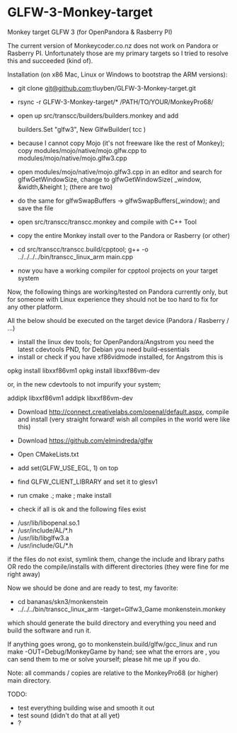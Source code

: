 GLFW-3-Monkey-target
====================

Monkey target GLFW 3 (for OpenPandora & Rasberry PI)



The current version of Monkeycoder.co.nz does not work on Pandora or Rasberry PI. Unfortunately those are 
my primary targets so I tried to resolve this and succeeded (kind of). 

Installation (on x86 Mac, Linux or Windows to bootstrap the ARM versions): 

- git clone git@github.com:tluyben/GLFW-3-Monkey-target.git
- rsync -r GLFW-3-Monkey-target/* /PATH/TO/YOUR/MonkeyPro68/
- open up src/transcc/builders/builders.monkey and add

	builders.Set "glfw3", New GlfwBuilder( tcc )
- because I cannot copy Mojo (it's not freeware like the rest of Monkey); copy modules/mojo/native/mojo.glfw.cpp to
modules/mojo/native/mojo.glfw3.cpp 
- open modules/mojo/native/mojo.glfw3.cpp in an editor and search for glfwGetWindowSize, change to glfwGetWindowSize( _window, &width,&height ); (there are two) 
- do the same for glfwSwapBuffers -> glfwSwapBuffers(_window); and save the file
- open src/transcc/transcc.monkey and compile with C++ Tool
- copy the entire Monkey install over to the Pandora or Rasberry (or other) 
- cd src/transcc/transcc.build/cpptool; g++ -o ../../../../bin/transcc_linux_arm main.cpp 
- now you have a working compiler for cpptool projects on your target system 

Now, the following things are working/tested on Pandora currently only, but for someone with 
Linux experience they should not be too hard to fix for any other platform. 

All the below should be executed on the target device (Pandora / Rasberry / ...)

- install the linux dev tools; for OpenPandora/Angstrom you need the latest cdevtools PND, for 
Debian you need build-essentials 
- install or check if you have xf86vidmode installed, for Angstrom this is 

opkg install libxxf86vm1
opkg install libxxf86vm-dev

or, in the new cdevtools to not impurify your system; 

addipk libxxf86vm1
addipk libxxf86vm-dev

- Download http://connect.creativelabs.com/openal/default.aspx, compile and install (very 
straight forward! wish all compiles in the world were like this)

- Download https://github.com/elmindreda/glfw 
- Open CMakeLists.txt
- add set(GLFW_USE_EGL, 1) on top 
- find GLFW_CLIENT_LIBRARY and set it to glesv1 
- run cmake .; make ; make install 

- check if all is ok and the following files exist

* /usr/lib/libopenal.so.1 
* /usr/include/AL/*.h
* /usr/lib/libglfw3.a
* /usr/include/GL/*.h

if the files do not exist, symlink them, change the include and library paths OR redo the compile/installs with different directories (they 
were fine for me right away) 

Now we should be done and are ready to test, my favorite: 

- cd bananas/skn3/monkenstein
- ../../../bin/transcc_linux_arm -target=Glfw3_Game monkenstein.monkey

which should generate the build directory and everything you need and build the software and run it. 

If anything goes wrong, go to monkenstein.build/glfw/gcc_linux and run make -OUT=Debug/MonkeyGame by hand; see what 
the errors are , you can send them to me or solve yourself; please hit me up if you do. 

Note: all commands / copies are relative to the MonkeyPro68 (or higher) main directory.

TODO: 

- test everything building wise and smooth it out
- test sound (didn't do that at all yet) 
- ? 
